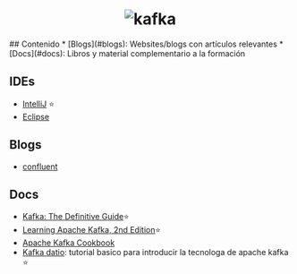 <h1 align="center">
	<img src="https://kafka.apache.org/images/logo.png" alt="kafka">
	<br>
</h1>
## Contenido
* [Blogs](#blogs): Websites/blogs con artículos relevantes
* [Docs](#docs): Libros y material complementario a la formación

## IDEs
- [IntelliJ](https://www.jetbrains.com/idea/) :star:
- [Eclipse](http://scala-ide.org/)

## Blogs
- [confluent](https://www.confluent.io/blog/)

## Docs
- [Kafka: The Definitive Guide](http://shop.oreilly.com/product/0636920044123.do):star:
- [Learning Apache Kafka, 2nd Edition](http://shop.oreilly.com/product/9781784393090.do):star:
- [Apache Kafka Cookbook](http://shop.oreilly.com/product/9781785882449.do)
- [Kafka datio](): tutorial basico para introducir la tecnologa de apache kafka :star:
